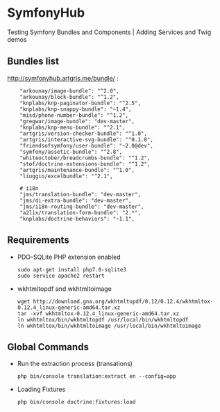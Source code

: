 # SymfonyHub
Testing Symfony Bundles and Components | Adding Services and Twig demos

Bundles list
------------

http://symfonyhub.artgris.me/bundle/ :

        "arkounay/image-bundle": "^2.0",
        "arkounay/block-bundle": "^1.2",
        "knplabs/knp-paginator-bundle": "^2.5",
        "knplabs/knp-snappy-bundle": "~1.4",
        "misd/phone-number-bundle": "^1.2",
        "gregwar/image-bundle": "dev-master",
        "knplabs/knp-menu-bundle": "^2.1",
        "artgris/version-checker-bundle": "^1.0",
        "artgris/interactive-svg-bundle": "^0.1.0",
        "friendsofsymfony/user-bundle": "~2.0@dev",
        "symfony/assetic-bundle": "^2.8",
        "whiteoctober/breadcrumbs-bundle": "^1.2",
        "stof/doctrine-extensions-bundle": "^1.2",
        "artgris/maintenance-bundle": "^1.0",
        "liuggio/excelbundle": "^2.1",

        # i18n
        "jms/translation-bundle": "dev-master",
        "jms/di-extra-bundle": "dev-master",
        "jms/i18n-routing-bundle": "dev-master",
        "a2lix/translation-form-bundle": "2.*",
        "knplabs/doctrine-behaviors": "~1.1",

Requirements
------------

  * PDO-SQLite PHP extension enabled
  
        sudo apt-get install php7.0-sqlite3
        sudo service apache2 restart
  
  * wkhtmltopdf and wkhtmltoimage

        wget http://download.gna.org/wkhtmltopdf/0.12/0.12.4/wkhtmltox-0.12.4_linux-generic-amd64.tar.xz
        tar -xvf wkhtmltox-0.12.4_linux-generic-amd64.tar.xz
        ln wkhtmltox/bin/wkhtmltopdf /usr/local/bin/wkhtmltopdf
        ln wkhtmltox/bin/wkhtmltoimage /usr/local/bin/wkhtmltoimage
        
Global Commands
---------------

  * Run the extraction process (transations)

        php bin/console translation:extract en --config=app
    
  * Loading Fixtures
  
        php bin/console doctrine:fixtures:load